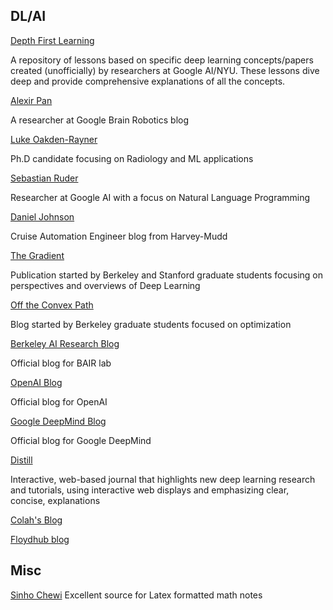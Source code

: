 ## DL/AI

[Depth First Learning](https://www.depthfirstlearning.com/)

A repository of lessons based on specific deep learning concepts/papers created (unofficially) by researchers at Google AI/NYU. These lessons dive deep and provide comprehensive explanations of all the concepts.

[Alexir Pan](https://www.alexirpan.com/)

A researcher at Google Brain Robotics blog

[Luke Oakden-Rayner](https://lukeoakdenrayner.wordpress.com/)

Ph.D candidate focusing on Radiology and ML applications

[Sebastian Ruder](http://ruder.io/)

Researcher at Google AI with a focus on Natural Language Programming

[Daniel Johnson](http://www.hexahedria.com/)

Cruise Automation Engineer blog from Harvey-Mudd

[The Gradient](https://thegradient.pub/)

Publication started by Berkeley and Stanford graduate students focusing on perspectives and overviews of Deep Learning

[Off the Convex Path](https://www.offconvex.org/about/)

Blog started by Berkeley graduate students focused on optimization

[Berkeley AI Research Blog](https://bair.berkeley.edu/blog/)

Official blog for BAIR lab

[OpenAI Blog](https://openai.com/blog/)

Official blog for OpenAI

[Google DeepMind Blog](https://deepmind.com/blog/)

Official blog for Google DeepMind

[Distill](https://distill.pub/)

Interactive, web-based journal that highlights new deep learning research and tutorials, using interactive web displays and emphasizing clear, concise, explanations

[Colah's Blog](http://colah.github.io/)

[Floydhub blog](https://blog.floydhub.com/)

## Misc

[Sinho Chewi](https://chewisinho.github.io/) Excellent source for Latex formatted math notes

